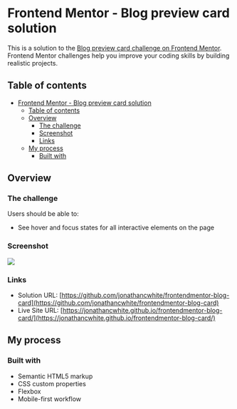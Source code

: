 # Frontend Mentor - Blog preview card solution

This is a solution to the [Blog preview card challenge on Frontend Mentor](https://www.frontendmentor.io/challenges/blog-preview-card-ckPaj01IcS). Frontend Mentor challenges help you improve your coding skills by building realistic projects.

## Table of contents

-   [Frontend Mentor - Blog preview card solution](#frontend-mentor---blog-preview-card-solution)
    -   [Table of contents](#table-of-contents)
    -   [Overview](#overview)
        -   [The challenge](#the-challenge)
        -   [Screenshot](#screenshot)
        -   [Links](#links)
    -   [My process](#my-process)
        -   [Built with](#built-with)

## Overview

### The challenge

Users should be able to:

-   See hover and focus states for all interactive elements on the page

### Screenshot

![](./assets/imgaes/screenshot.jpg)

### Links

-   Solution URL: [https://github.com/jonathancwhite/frontendmentor-blog-card](https://github.com/jonathancwhite/frontendmentor-blog-card)
-   Live Site URL: [https://jonathancwhite.github.io/frontendmentor-blog-card/](https://jonathancwhite.github.io/frontendmentor-blog-card/)

## My process

### Built with

-   Semantic HTML5 markup
-   CSS custom properties
-   Flexbox
-   Mobile-first workflow

